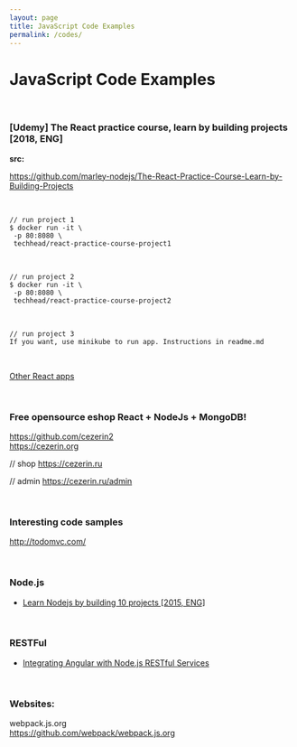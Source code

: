 ```yaml
---
layout: page
title: JavaScript Code Examples
permalink: /codes/
---
```


# JavaScript Code Examples

<br/>

### [Udemy] The React practice course, learn by building projects [2018, ENG]

**src:**

https://github.com/marley-nodejs/The-React-Practice-Course-Learn-by-Building-Projects

<br/>

```
// run project 1
$ docker run -it \
 -p 80:8080 \
 techhead/react-practice-course-project1
```

<br/>

```
// run project 2
$ docker run -it \
 -p 80:8080 \
 techhead/react-practice-course-project2
```

<br/>

```
// run project 3
If you want, use minikube to run app. Instructions in readme.md
```

<br/>

[Other React apps](/codes/react/)

<br/>

### Free opensource eshop React + NodeJs + MongoDB!

https://github.com/cezerin2  
https://cezerin.org

// shop
https://cezerin.ru

// admin
https://cezerin.ru/admin

<!-- // discussion (on russian)
https://searchengines.guru/showthread.php?t=1010199 -->

<br/>

### Interesting code samples

http://todomvc.com/

<!-- <br/>

### Public repos with HTML Templates:

<ul>
    <li><a href="https://github.com/marley-html" rel="nofollow">HTML Templates</a></li>
</ul> -->

<br/>

### Node.js

<ul>
    <li><a href="https://bitbucket.org/marley-nodejs/learn-nodejs-by-building-10-projects" rel="nofollow" target="_blank">Learn Nodejs by building 10 projects [2015, ENG]</a></li>
</ul>

<br/>

### RESTFul

<ul>
    <li><a href="https://bitbucket.org/marley-nodejs/restful-angular-nodejs-mongodb" rel="nofollow" target="_blank">Integrating Angular with Node.js RESTful Services</a></li>
</ul>

<br/>

### Websites:

webpack.js.org  
https://github.com/webpack/webpack.js.org

<!-- <ul>
    <li><a href="https://bitbucket.org/marley-nodejs/" rel="nofollow">Node.js</a></li>
    <li><a href="https://github.com/marley-angular" rel="nofollow">Angular.js</a></li>
    <li><a href="https://github.com/marley-react" rel="nofollow">React.js</a></li>
    <li><a href="https://github.com/marley-knockout" rel="nofollow">Knockout.js</a></li>
    <li><a href="https://github.com/marley-meteor" rel="nofollow">Meteor.js</a></li>
    <li><a href="https://github.com/oracle-jet" rel="nofollow">Oracle Jet</a></li>
    <li><a href="https://github.com/marley-js" rel="nofollow">JavaScript + jQuery</a></li>
</ul> -->
